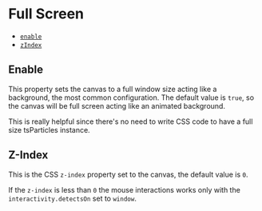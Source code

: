 # Full Screen

-   [`enable`](#enable)
-   [`zIndex`](#zIndex)

## Enable

This property sets the canvas to a full window size acting like a background, the most common configuration. The default
value is `true`, so the canvas will be full screen acting like an animated background.

This is really helpful since there's no need to write CSS code to have a full size tsParticles instance.

## Z-Index

This is the CSS `z-index` property set to the canvas, the default value is `0`.

If the `z-index` is less than `0` the mouse interactions works only with the `interactivity.detectsOn` set to `window`.
